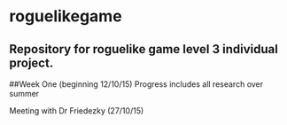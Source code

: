 # roguelikegame
Repository for roguelike game level 3 individual project.
 ---

 ##Week One (beginning 12/10/15)
 Progress includes all research over summer 

 Meeting with Dr Friedezky (27/10/15)
 